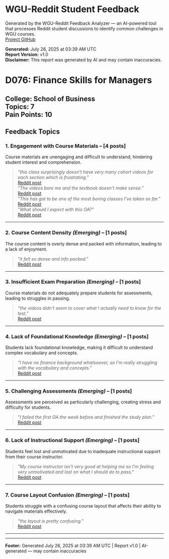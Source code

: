# WGU-Reddit Student Feedback

Generated by the WGU-Reddit Feedback Analyzer — an AI-powered tool that processes Reddit student discussions to identify common challenges in WGU courses.  
[Project GitHub](https://wgudataninja.github.io/wgu-reddit-monitoring-pipeline/)

**Generated:** July 26, 2025 at 03:39 AM UTC  
**Report Version:** v1.0  
**Disclaimer:** This report was generated by AI and may contain inaccuracies.  
# D076: Finance Skills for Managers
**College:** School of Business  
**Topics:** 7  
**Pain Points:** 10  
---
## Feedback Topics
### 1. Engagement with Course Materials – [4 posts]
Course materials are unengaging and difficult to understand, hindering student interest and comprehension.  
> _"this class surprisingly doesn't have very many cohort videos for each section which is frustrating."_  
> [Reddit post](https://reddit.com/comments/1m7jk72)  
> _"The videos bore me and the textbook doesn’t make sense."_  
> [Reddit post](https://reddit.com/comments/1l537n0)  
> _"This has got to be one of the most boring classes I’ve taken so far."_  
> [Reddit post](https://reddit.com/comments/1l944z3)  
> _"What should I expect with this OA?"_  
> [Reddit post](https://reddit.com/comments/1l537n0)  
---
### 2. Course Content Density _(Emerging)_ – [1 posts]
The course content is overly dense and packed with information, leading to a lack of enjoyment.  
> _"it felt so dense and info packed."_  
> [Reddit post](https://reddit.com/comments/1jjowbr)  
---
### 3. Insufficient Exam Preparation _(Emerging)_ – [1 posts]
Course materials do not adequately prepare students for assessments, leading to struggles in passing.  
> _"the videos didn't seem to cover what I actually need to know for the test."_  
> [Reddit post](https://reddit.com/comments/1jyktr2)  
---
### 4. Lack of Foundational Knowledge _(Emerging)_ – [1 posts]
Students lack foundational knowledge, making it difficult to understand complex vocabulary and concepts.  
> _"I have no finance background whatsoever, so I'm really struggling with the vocabulary and concepts."_  
> [Reddit post](https://reddit.com/comments/1jyktr2)  
---
### 5. Challenging Assessments _(Emerging)_ – [1 posts]
Assessments are perceived as particularly challenging, creating stress and difficulty for students.  
> _"I failed the first OA the week before and finished the study plan."_  
> [Reddit post](https://reddit.com/comments/1kcqbrv)  
---
### 6. Lack of Instructional Support _(Emerging)_ – [1 posts]
Students feel lost and unmotivated due to inadequate instructional support from their course instructor.  
> _"My course instructor isn't very good at helping me so I'm feeling very unmotivated and lost on what I should do to pass."_  
> [Reddit post](https://reddit.com/comments/1m7jk72)  
---
### 7. Course Layout Confusion _(Emerging)_ – [1 posts]
Students struggle with a confusing course layout that affects their ability to navigate materials effectively.  
> _"the layout is pretty confusing."_  
> [Reddit post](https://reddit.com/comments/1m7jk72)  
---
---
**Footer:** Generated July 26, 2025 at 03:39 AM UTC | Report v1.0 | AI-generated — may contain inaccuracies  